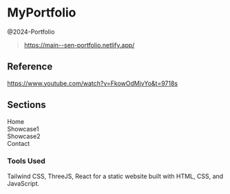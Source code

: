 # MyPortfolio
@2024-Portfolio
> https://main--sen-portfolio.netlify.app/

## Reference 
https://www.youtube.com/watch?v=FkowOdMjvYo&t=9718s


## Sections
Home\
Showcase1\
Showcase2\
Contact

### Tools Used  
Tailwind CSS, ThreeJS, React for a static website built with HTML, CSS, and JavaScript.
